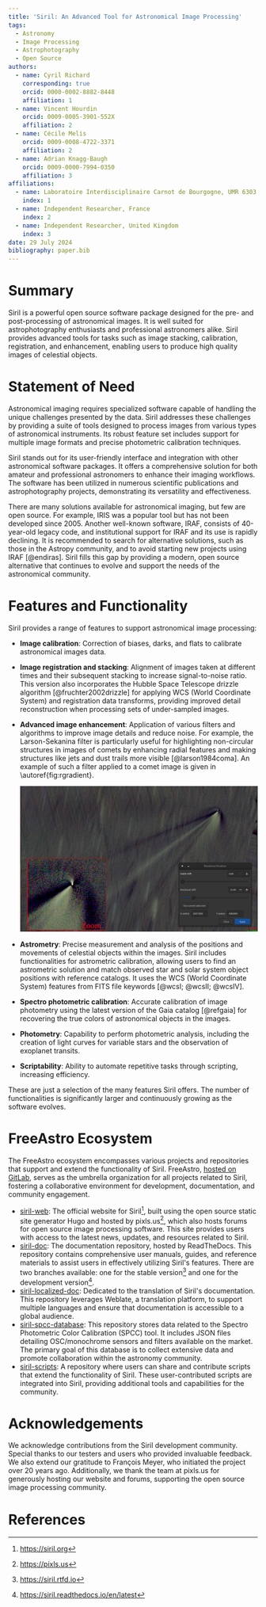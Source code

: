 ```yaml
---
title: 'Siril: An Advanced Tool for Astronomical Image Processing'
tags:
  - Astronomy
  - Image Processing
  - Astrophotography
  - Open Source
authors:
  - name: Cyril Richard
    corresponding: true
    orcid: 0000-0002-8882-8448
    affiliation: 1
  - name: Vincent Hourdin
    orcid: 0009-0005-3901-552X
    affiliation: 2
  - name: Cécile Melis
    orcid: 0009-0008-4722-3371
    affiliation: 2
  - name: Adrian Knagg-Baugh
    orcid: 0009-0000-7994-0350
    affiliation: 3
affiliations:
  - name: Laboratoire Interdisciplinaire Carnot de Bourgogne, UMR 6303 CNRS - Université de Bourgogne, 9 Av. A. Savary, BP 47870, F-21078 Dijon Cedex, France
    index: 1
  - name: Independent Researcher, France
    index: 2
  - name: Independent Researcher, United Kingdom
    index: 3
date: 29 July 2024
bibliography: paper.bib
---
```


# Summary

Siril is a powerful open source software package designed for the pre- and post-processing of astronomical images. It is well suited for astrophotography enthusiasts and professional astronomers alike. Siril provides advanced tools for tasks such as image stacking, calibration, registration, and enhancement, enabling users to produce high quality images of celestial objects.

# Statement of Need

Astronomical imaging requires specialized software capable of handling the unique challenges presented by the data. Siril addresses these challenges by providing a suite of tools designed to process images from various types of astronomical instruments. Its robust feature set includes support for multiple image formats and precise photometric calibration techniques.

Siril stands out for its user-friendly interface and integration with other astronomical software packages. It offers a comprehensive solution for both amateur and professional astronomers to enhance their imaging workflows. The software has been utilized in numerous scientific publications and astrophotography projects, demonstrating its versatility and effectiveness.

There are many solutions available for astronomical imaging, but few are open source. For example, IRIS was a popular tool but has not been developed since 2005. Another well-known software, IRAF, consists of 40-year-old legacy code, and institutional support for IRAF and its use is rapidly declining. It is recommended to search for alternative solutions, such as those in the Astropy community, and to avoid starting new projects using IRAF [@endiras]. Siril fills this gap by providing a modern, open source alternative that continues to evolve and support the needs of the astronomical community.

# Features and Functionality

Siril provides a range of features to support astronomical image processing:

- **Image calibration**: Correction of biases, darks, and flats to calibrate astronomical images data.
- **Image registration and stacking**: Alignment of images taken at different times and their subsequent stacking to increase signal-to-noise ratio. This version also incorporates the Hubble Space Telescope drizzle algorithm [@fruchter2002drizzle] for applying WCS (World Coordinate System) and registration data transforms, providing improved detail reconstruction when processing sets of under-sampled images.
- **Advanced image enhancement**: Application of various filters and algorithms to improve image details and reduce noise. For example, the Larson-Sekanina filter is particularly useful for highlighting non-circular structures in images of comets by enhancing radial features and making structures like jets and dust trails more visible [@larson1984coma]. An example of such a filter applied to a comet image is given in \autoref{fig:rgradient}.

  ![Application of the Larson Sekanina filter on a comet image to highlight non-circular structures in the image.\label{fig:rgradient}](LS_filter.png)
  
- **Astrometry**: Precise measurement and analysis of the positions and movements of celestial objects within the images. Siril includes functionalities for astrometric calibration, allowing users to find an astrometric solution and match observed star and solar system object positions with reference catalogs. It uses the WCS (World Coordinate System) features from FITS file keywords [@wcsI; @wcsII; @wcsIV].
- **Spectro photometric calibration**: Accurate calibration of image photometry using the latest version of the Gaia catalog [@refgaia] for recovering the true colors of astronomical objects in the images.
- **Photometry**: Capability to perform photometric analysis, including the creation of light curves for variable stars and the observation of exoplanet transits.
- **Scriptability**: Ability to automate repetitive tasks through scripting, increasing efficiency.

These are just a selection of the many features Siril offers. The number of functionalities is significantly larger and continuously growing as the software evolves.

# FreeAstro Ecosystem

The FreeAstro ecosystem encompasses various projects and repositories that support and extend the functionality of Siril. FreeAstro, [hosted on GitLab](https://gitlab.com/free-astro), serves as the umbrella organization for all projects related to Siril, fostering a collaborative environment for development, documentation, and community engagement.

- [siril-web](https://gitlab.com/free-astro/siril-web): The official website for Siril[^1], built using the open source static site generator Hugo and hosted by pixls.us[^2], which also hosts forums for open source image processing software. This site provides users with access to the latest news, updates, and resources related to Siril.
- [siril-doc](https://gitlab.com/free-astro/siril-doc): The documentation repository, hosted by ReadTheDocs. This repository contains comprehensive user manuals, guides, and reference materials to assist users in effectively utilizing Siril's features. There are two branches available: one for the stable version[^3] and one for the development version[^4].
- [siril-localized-doc](https://gitlab.com/free-astro/siril-localized-doc): Dedicated to the translation of Siril's documentation. This repository leverages Weblate, a translation platform, to support multiple languages and ensure that documentation is accessible to a global audience.
- [siril-spcc-database](https://gitlab.com/free-astro/siril-spcc-database): This repository stores data related to the Spectro Photometric Color Calibration (SPCC) tool. It includes JSON files detailing OSC/monochrome sensors and filters available on the market. The primary goal of this database is to collect extensive data and promote collaboration within the astronomy community.
- [siril-scripts](https://gitlab.com/free-astro/siril-scripts): A repository where users can share and contribute scripts that extend the functionality of Siril. These user-contributed scripts are integrated into Siril, providing additional tools and capabilities for the community.

[^1]: https://siril.org
[^2]: https://pixls.us
[^3]: https://siril.rtfd.io
[^4]: https://siril.readthedocs.io/en/latest

# Acknowledgements

We acknowledge contributions from the Siril development community. Special thanks to our testers and users who provided invaluable feedback. We also extend our gratitude to François Meyer, who initiated the project over 20 years ago. Additionally, we thank the team at pixls.us for generously hosting our website and forums, supporting the open source image processing community.

# References

